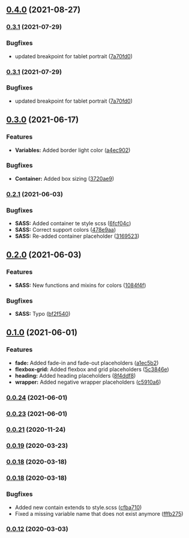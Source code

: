 ## [0.4.0](https://github.com/superbrave/frontend-utility-framework/compare/0.3.1...0.4.0) (2021-08-27)

### [0.3.1](https://github.com/superbrave/frontend-utility-framework/compare/0.3.0...0.3.1) (2021-07-29)


### Bugfixes

* updated breakpoint for tablet portrait ([7a70fd0](https://github.com/superbrave/frontend-utility-framework/commit/7a70fd016306ea9802dc240669cc0f2d33a1b705))

### [0.3.1](https://github.com/superbrave/frontend-utility-framework/compare/0.3.0...0.3.1) (2021-07-29)


### Bugfixes

* updated breakpoint for tablet portrait ([7a70fd0](https://github.com/superbrave/frontend-utility-framework/commit/7a70fd016306ea9802dc240669cc0f2d33a1b705))

## [0.3.0](https://github.com/superbrave/frontend-utility-framework/compare/0.2.1...0.3.0) (2021-06-17)


### Features

* **Variables:** Added border light color ([a4ec902](https://github.com/superbrave/frontend-utility-framework/commit/a4ec9021cbc0e101580762daf48c0d5ad4784519))


### Bugfixes

* **Container:** Added box sizing ([3720ae9](https://github.com/superbrave/frontend-utility-framework/commit/3720ae905255f8c67374780ac6f7b6941dcbe6fc))

### [0.2.1](https://github.com/superbrave/frontend-utility-framework/compare/0.2.0...0.2.1) (2021-06-03)


### Bugfixes

* **SASS:** Added container te style scss ([6fcf04c](https://github.com/superbrave/frontend-utility-framework/commit/6fcf04c9fae28974266201ddd7e1f3d68f1b56e1))
* **SASS:** Correct support colors ([478e9aa](https://github.com/superbrave/frontend-utility-framework/commit/478e9aa6b84256938184ed32a12aadea259b90dd))
* **SASS:** Re-added container placeholder ([3169523](https://github.com/superbrave/frontend-utility-framework/commit/31695230c04d6e9706290ca6fad21d6f2aeadba3))

## [0.2.0](https://github.com/superbrave/frontend-utility-framework/compare/0.1.0...0.2.0) (2021-06-03)


### Features

* **SASS:** New functions and mixins for colors ([1084f4f](https://github.com/superbrave/frontend-utility-framework/commit/1084f4fe59be33cafbbfcacff1cea768296eb531))


### Bugfixes

* **SASS:** Typo ([bf2f540](https://github.com/superbrave/frontend-utility-framework/commit/bf2f5401389d14659a9e2c7b1b5465b0de56b9bf))

## [0.1.0](https://github.com/superbrave/frontend-utility-framework/compare/0.0.23...0.1.0) (2021-06-01)


### Features

* **fade:** Added fade-in and fade-out placeholders ([a1ec5b2](https://github.com/superbrave/frontend-utility-framework/commit/a1ec5b20f57c0b544d4da0793f1ce7faf905c792))
* **flexbox-grid:** Added flexbox and grid placeholders ([5c3846e](https://github.com/superbrave/frontend-utility-framework/commit/5c3846ebf890683abf08cdbafd77bdc000987c45))
* **heading:** Added heading placeholders ([8f4ddf8](https://github.com/superbrave/frontend-utility-framework/commit/8f4ddf8162d48be1667a3ec8a85722e0527a9b82))
* **wrapper:** Added negative wrapper placeholders ([c5910a6](https://github.com/superbrave/frontend-utility-framework/commit/c5910a6e6e0830c3b0a6a65c0d9ca0dc92752579))

### [0.0.24](https://github.com/superbrave/frontend-utility-framework/compare/0.0.23...0.0.24) (2021-06-01)

### [0.0.23](https://github.com/superbrave/frontend-utility-framework/compare/0.0.23...0.0.24) (2021-06-01)

### [0.0.21](https://github.com/superbrave/frontend-utility-framework/compare/0.0.23...0.0.24) (2020-11-24)

### [0.0.19](https://github.com/superbrave/frontend-utility-framework/compare/0.0.23...0.0.24) (2020-03-23)

### [0.0.18](https://github.com/superbrave/frontend-utility-framework/compare/0.0.23...0.0.24) (2020-03-18)

### [0.0.18](https://github.com/superbrave/frontend-utility-framework/compare/0.0.23...0.0.24) (2020-03-18)


### Bugfixes

* Added new contain extends to style.scss ([cfba710](https://github.com/superbrave/frontend-utility-framework/commit/cfba710677e870b0f55a660c150d884e53211a4e))
* Fixed a missing variable name that does not exist anymore ([fffb275](https://github.com/superbrave/frontend-utility-framework/commit/fffb275fb0e9d286c3be60c8268efc7d33635985))

### [0.0.12](https://github.com/superbrave/frontend-utility-framework/compare/0.0.23...0.0.24) (2020-03-03)

